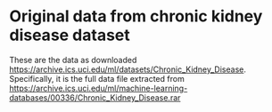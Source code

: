 # Original data from chronic kidney disease dataset

These are the data as downloaded
<https://archive.ics.uci.edu/ml/datasets/Chronic_Kidney_Disease>.
Specifically, it is the full data file extracted from
<https://archive.ics.uci.edu/ml/machine-learning-databases/00336/Chronic_Kidney_Disease.rar>
